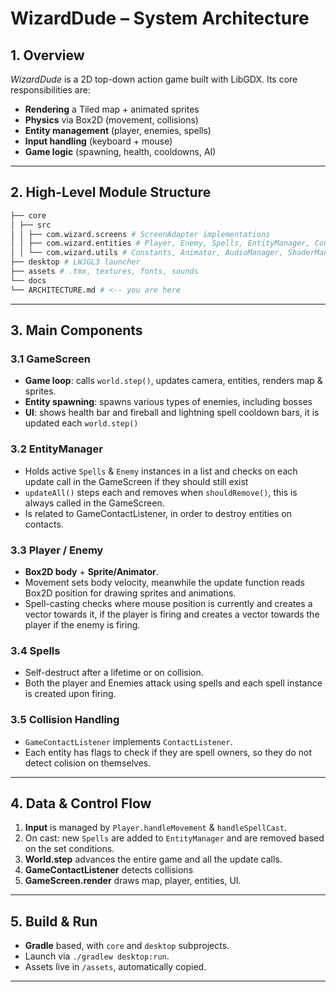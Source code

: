 # WizardDude – System Architecture

## 1. Overview  
_WizardDude_ is a 2D top-down action game built with LibGDX.  Its core responsibilities are:
- **Rendering** a Tiled map + animated sprites  
- **Physics** via Box2D (movement, collisions)  
- **Entity management** (player, enemies, spells)  
- **Input handling** (keyboard + mouse)  
- **Game logic** (spawning, health, cooldowns, AI)

---


## 2. High-Level Module Structure
```bash
├── core
│ ├── src
│ │ ├── com.wizard.screens # ScreenAdapter implementations
│ │ ├── com.wizard.entities # Player, Enemy, Spells, EntityManager, Contacts
│ │ └── com.wizard.utils # Constants, Animator, AudioManager, ShaderManager
├── desktop # LWJGL3 launcher
├── assets # .tmx, textures, fonts, sounds
└── docs
└── ARCHITECTURE.md # <-- you are here

```
---
## 3. Main Components

### 3.1 GameScreen  
- **Game loop**: calls `world.step()`, updates camera, entities, renders map & sprites.  
- **Entity spawning**: spawns various types of enemies, including bosses  
- **UI**: shows health bar and fireball and lightning spell cooldown bars, it is updated each `world.step()`

### 3.2 EntityManager  
- Holds active `Spells` & `Enemy` instances in a list and checks on each update call in the GameScreen if they should still exist
- `updateAll()` steps each and removes when `shouldRemove()`, this is always called in the GameScreen.  
- Is related to GameContactListener, in order to destroy entities on contacts.

### 3.3 Player / Enemy  
- **Box2D body** + **Sprite/Animator**.  
- Movement sets body velocity, meanwhile the update function reads Box2D position for drawing sprites and animations.  
- Spell-casting checks where mouse position is currently and creates a vector towards it, if the player is firing and  creates a vector towards the player if the enemy is firing.

### 3.4 Spells    
- Self-destruct after a lifetime or on collision.
- Both the player and Enemies attack using spells and each spell instance is created upon firing.

### 3.5 Collision Handling  
- `GameContactListener` implements `ContactListener`.  
- Each entity has flags to check if they are spell owners, so they do not detect colision on themselves.

---

## 4. Data & Control Flow

1. **Input** is managed by  `Player.handleMovement` & `handleSpellCast`.  
2. On cast: new `Spells`  are added to `EntityManager` and are removed based on the set conditions.  
3. **World.step** advances the entire game and all the update calls.  
4. **GameContactListener** detects collisions   
5. **GameScreen.render** draws map, player, entities, UI.

---

## 5. Build & Run  
- **Gradle** based, with `core` and `desktop` subprojects.  
- Launch via `./gradlew desktop:run`.  
- Assets live in `/assets`, automatically copied.

---